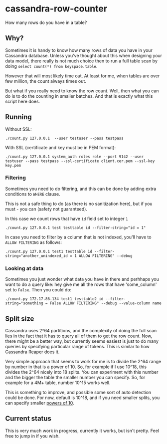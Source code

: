 # cassandra-row-counter
How many rows do you have in a table?

## Why?

Sometimes it is handy to know how many rows of data you have in your Cassandra database.
Unless you've thought about this when designing your data model, there really is not much choice then to run a full table scan 
by doing ```select count(*) from keyspace.table```.

However that will most likely time out.
At least for me, when tables are over few million, the count always times out.

But what if you really need to know the row count.
Well, then what you can do is to do the counting in smaller batches.
And that is exactly what this script here does.

## Running
Without SSL:

```./count.py 127.0.0.1  --user testuser --pass testpass```

With SSL (certificate and key must be in PEM format):

```./count.py 127.0.0.1 system_auth roles role --port 9142 --user testuser --pass testpass --ssl-certificate client.cer.pem --ssl-key key.pem```

### Filtering

Sometimes you need to do filtering, and this can be done by adding extra conditions to `WHERE` clause.

This is not a safe thing to do (as there is no sanitization here), but if you must - you can (safety not guaranteed).

In this case we count rows that have `id` field set to integer `1`

```./count.py 127.0.0.1 test testtable id --filter-string="id = 1"```

In case you need to filter by a column that is not indexed, you'll have to `ALLOW FILTERING` as follows:

```./count.py 127.0.0.1 test1 testtable id --filter-string="another_unindexed_id = 1 ALLOW FILTERING" --debug```

### Looking at data

Sometimes you just wonder what data you have in there and perhhaps you want to do a query like: hey give me all the rows that have 'some_column' set to `False`.
Then you could do:
```
./count.py 172.17.86.134 test1 testtable2 id --filter-string="something = False ALLOW FILTERING" --debug --value-column name
```

## Split size

Cassandra uses 2^64 partitions, and the complexity of doing the full scan lies in the fact that it has to query all of them to get the row count.
Now, there might be a better way, but currently seems easiest is just to do many queries by specifying particular range of tokens.
This is similar to how Cassandra Reaper does it.

Very simple approach that seems to work for me is to divide the 2^64 range by number in that is a power of 10.
So, for example if I use 10^18, this divides the 2^64 nicely into 18 splits.
You can experiment with this number and the bigger the table the smaller number you can specify.
So, for example for a 4M+ table, number 10^15 works well.

This is something to improve, and possible some sort of auto detection could be done.
For now, default is 10^18, and if you need smaller splits, you can specify smaller [powers of 10](https://en.wikipedia.org/wiki/Power_of_10).

## Current status

This is very much work in progress, currently it works, but isn't pretty.
Feel free to jump in if you wish.
